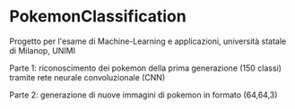 # PokemonClassification
Progetto per l'esame di Machine-Learning e applicazioni, università statale di Milanop, UNIMI


Parte 1: riconoscimento dei pokemon della prima generazione (150 classi) tramite rete neurale convoluzionale (CNN)

Parte 2: generazione di nuove immagini di pokemon in formato (64,64,3)
